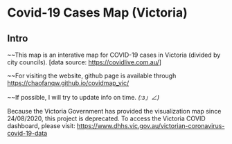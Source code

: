 # Covid-19 Cases Map (Victoria)

## Intro
~~This map is an interative map for COVID-19 cases in Victoria (divided by city councils). [data source: https://covidlive.com.au/] 

~~For visiting the website, github page is available through https://chaofanqw.github.io/covidmap_vic/

~~If possible, I will try to update info on time. _(:з」∠)_

Because the Victoria Government has provided the visualization map since 24/08/2020, this project is deprecated.
To access the Victoria COVID dashboard, please visit: https://www.dhhs.vic.gov.au/victorian-coronavirus-covid-19-data
